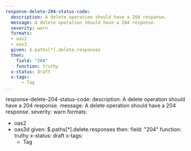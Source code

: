 ```yaml
---
response-delete-204-status-code:
  description: A delete operation should have a 204 response.
  message: A delete operation should have a 204 response.
  severity: warn
  formats:
  - oas2
  - oas3
  given: $.paths[*].delete.responses
  then:
    field: "204"
    function: truthy
  x-status: draft
  x-tags:
      - Tag       
...
```

response-delete-204-status-code:
  description: A delete operation should have a 204 response.
  message: A delete operation should have a 204 response.
  severity: warn
  formats:
  - oas2
  - oas3d
  given: $.paths[*].delete.responses
  then:
    field: "204"
    function: truthy
  x-status: draft
  x-tags:
      - Tag       
